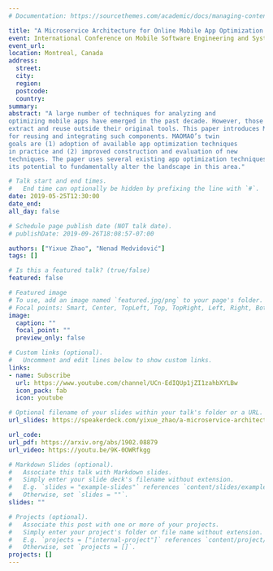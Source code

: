 ```yaml
---
# Documentation: https://sourcethemes.com/academic/docs/managing-content/

title: "A Microservice Architecture for Online Mobile App Optimization [MOBILESoft 2019 Paper Presentation]"
event: International Conference on Mobile Software Engineering and Systems (MOBILESoft 2019)
event_url:
location: Montreal, Canada
address:
  street:
  city:
  region:
  postcode:
  country:
summary:
abstract: "A large number of techniques for analyzing and
optimizing mobile apps have emerged in the past decade. However, those techniques’ components are notoriously difficult to
extract and reuse outside their original tools. This paper introduces MAOMAO, a microservice-based reference architecture
for reusing and integrating such components. MAOMAO’s twin
goals are (1) adoption of available app optimization techniques
in practice and (2) improved construction and evaluation of new
techniques. The paper uses several existing app optimization techniques to illustrate both the motivation behind MAOMAO and
its potential to fundamentally alter the landscape in this area."

# Talk start and end times.
#   End time can optionally be hidden by prefixing the line with `#`.
date: 2019-05-25T12:30:00
date_end: 
all_day: false

# Schedule page publish date (NOT talk date).
# publishDate: 2019-09-26T18:08:57-07:00

authors: ["Yixue Zhao", "Nenad Medvidović"]
tags: []

# Is this a featured talk? (true/false)
featured: false

# Featured image
# To use, add an image named `featured.jpg/png` to your page's folder. 
# Focal points: Smart, Center, TopLeft, Top, TopRight, Left, Right, BottomLeft, Bottom, BottomRight.
image:
  caption: ""
  focal_point: ""
  preview_only: false

# Custom links (optional).
#   Uncomment and edit lines below to show custom links.
links:
- name: Subscribe
  url: https://www.youtube.com/channel/UCn-EdIQUp1jZI1zahbXYLBw
  icon_pack: fab
  icon: youtube

# Optional filename of your slides within your talk's folder or a URL.
url_slides: https://speakerdeck.com/yixue_zhao/a-microservice-architecture-for-online-mobile-app-optimization

url_code:
url_pdf: https://arxiv.org/abs/1902.08879
url_video: https://youtu.be/9K-0OWRfkgg

# Markdown Slides (optional).
#   Associate this talk with Markdown slides.
#   Simply enter your slide deck's filename without extension.
#   E.g. `slides = "example-slides"` references `content/slides/example-slides.md`.
#   Otherwise, set `slides = ""`.
slides: ""

# Projects (optional).
#   Associate this post with one or more of your projects.
#   Simply enter your project's folder or file name without extension.
#   E.g. `projects = ["internal-project"]` references `content/project/deep-learning/index.md`.
#   Otherwise, set `projects = []`.
projects: []
---
```

